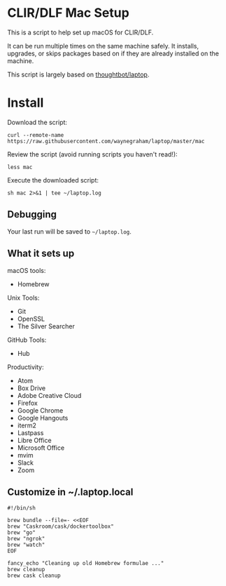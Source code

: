 # CLIR/DLF Mac Setup

This is a script to help set up macOS for CLIR/DLF.

It can be run multiple times on the same machine safely. It installs, upgrades, or skips packages based on if they are already installed on the machine.

This script is largely based on [thoughtbot/laptop](https://github.com/thoughtbot/laptop).

# Install

Download the script:

`curl --remote-name https://raw.githubusercontent.com/waynegraham/laptop/master/mac`

Review the script (avoid running scripts you haven't read!):

`less mac`

Execute the downloaded script:

`sh mac 2>&1 | tee ~/laptop.log`

## Debugging

Your last run will be saved to `~/laptop.log`.

## What it sets up

macOS tools:

- Homebrew

Unix Tools:

- Git
- OpenSSL
- The Silver Searcher

GitHub Tools:

- Hub

Productivity:

- Atom
- Box Drive
- Adobe Creative Cloud
- Firefox
- Google Chrome
- Google Hangouts
- iterm2
- Lastpass
- Libre Office
- Microsoft Office
- mvim
- Slack
- Zoom

## Customize in ~/.laptop.local

```
#!/bin/sh

brew bundle --file=- <<EOF
brew "Caskroom/cask/dockertoolbox"
brew "go"
brew "ngrok"
brew "watch"
EOF

fancy_echo "Cleaning up old Homebrew formulae ..."
brew cleanup
brew cask cleanup
```
